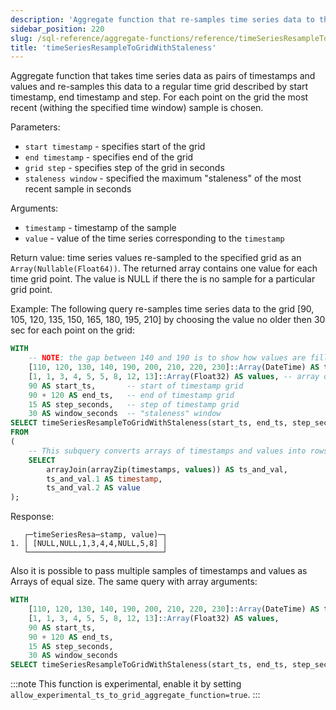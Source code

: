 ```yaml
---
description: 'Aggregate function that re-samples time series data to the specified grid.'
sidebar_position: 220
slug: /sql-reference/aggregate-functions/reference/timeSeriesResampleToGridWithStaleness
title: 'timeSeriesResampleToGridWithStaleness'
---
```


Aggregate function that takes time series data as pairs of timestamps and values and re-samples this data to a regular time grid described by start timestamp, end timestamp and step. For each point on the grid the most recent (withing the specified time window) sample is chosen.

Parameters:
- `start timestamp` - specifies start of the grid
- `end timestamp` - specifies end of the grid
- `grid step` - specifies step of the grid in seconds
- `staleness window` - specified the maximum "staleness" of the most recent sample in seconds

Arguments:
- `timestamp` - timestamp of the sample
- `value` - value of the time series corresponding to the `timestamp`

Return value:
time series values re-sampled to the specified grid as an `Array(Nullable(Float64))`. The returned array contains one value for each time grid point. The value is NULL if there the is no sample for a particular grid point.

Example:
The following query re-samples time series data to the grid [90, 105, 120, 135, 150, 165, 180, 195, 210] by choosing the value no older then 30 sec for each point on the grid:

```sql
WITH
    -- NOTE: the gap between 140 and 190 is to show how values are filled for ts = 150, 165, 180 according to staleness window paramater
    [110, 120, 130, 140, 190, 200, 210, 220, 230]::Array(DateTime) AS timestamps,
    [1, 1, 3, 4, 5, 5, 8, 12, 13]::Array(Float32) AS values, -- array of values corresponding to timestamps above
    90 AS start_ts,       -- start of timestamp grid
    90 + 120 AS end_ts,   -- end of timestamp grid
    15 AS step_seconds,   -- step of timestamp grid
    30 AS window_seconds  -- "staleness" window
SELECT timeSeriesResampleToGridWithStaleness(start_ts, end_ts, step_seconds, window_seconds)(timestamp, value)
FROM
(
    -- This subquery converts arrays of timestamps and values into rows of `timestamp`, `value`
    SELECT
        arrayJoin(arrayZip(timestamps, values)) AS ts_and_val,
        ts_and_val.1 AS timestamp,
        ts_and_val.2 AS value
);
```

Response:

```response
   ┌─timeSeriesResa⋯stamp, value)─┐
1. │ [NULL,NULL,1,3,4,4,NULL,5,8] │
   └──────────────────────────────┘
```

Also it is possible to pass multiple samples of timestamps and values as Arrays of equal size. The same query with array arguments:

```sql
WITH
    [110, 120, 130, 140, 190, 200, 210, 220, 230]::Array(DateTime) AS timestamps,
    [1, 1, 3, 4, 5, 5, 8, 12, 13]::Array(Float32) AS values,
    90 AS start_ts,
    90 + 120 AS end_ts,
    15 AS step_seconds,
    30 AS window_seconds
SELECT timeSeriesResampleToGridWithStaleness(start_ts, end_ts, step_seconds, window_seconds)(timestamps, values);
```

:::note
This function is experimental, enable it by setting `allow_experimental_ts_to_grid_aggregate_function=true`.
:::
